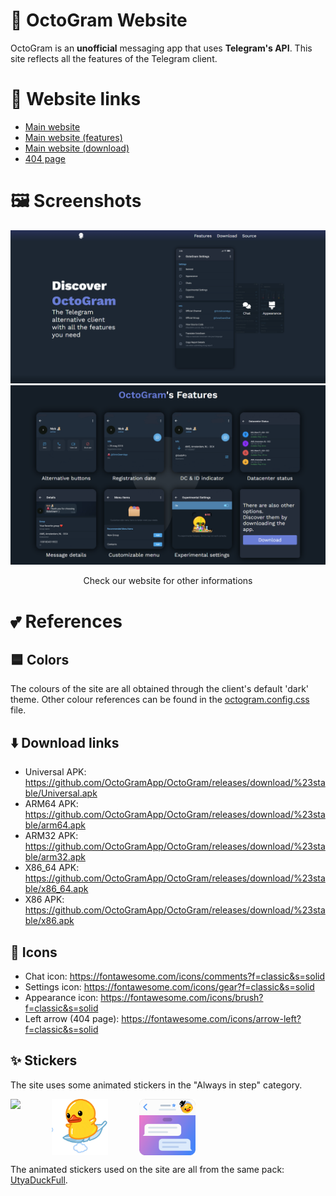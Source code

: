 # 🐙 OctoGram Website
OctoGram is an **unofficial** messaging app that uses **Telegram's API**. This site reflects all the features of the Telegram client.

# 🔗 Website links
* [Main website](https://octogram.site/)
* [Main website (features)](https://octogram.site/#features)
* [Main website (download)](https://octogram.site/#download)
* [404 page](https://octogram.site/404.html)

# 🖼️ Screenshots
![Introduction](assets/readme.images/introduction.png)
![Features](assets/readme.images/features.png)
<p style="text-align: center;">Check our website for other informations</p>

# 💕 References
## 🟦 Colors
The colours of the site are all obtained through the client's default 'dark' theme. Other colour references can be found in the [octogram.config.css](https://github.com/OctoGramApp/Website/blob/main/assets/styles/octogram.config.css) file.
## ⬇️ Download links
* Universal APK: https://github.com/OctoGramApp/OctoGram/releases/download/%23stable/Universal.apk
* ARM64 APK: https://github.com/OctoGramApp/OctoGram/releases/download/%23stable/arm64.apk
* ARM32 APK: https://github.com/OctoGramApp/OctoGram/releases/download/%23stable/arm32.apk
* X86_64 APK: https://github.com/OctoGramApp/OctoGram/releases/download/%23stable/x86_64.apk
* X86 APK: https://github.com/OctoGramApp/OctoGram/releases/download/%23stable/x86.apk
## 🦋 Icons
* Chat icon: https://fontawesome.com/icons/comments?f=classic&s=solid
* Settings icon: https://fontawesome.com/icons/gear?f=classic&s=solid
* Appearance icon: https://fontawesome.com/icons/brush?f=classic&s=solid
* Left arrow (404 page): https://fontawesome.com/icons/arrow-left?f=classic&s=solid
## ✨ Stickers
The site uses some animated stickers in the "Always in step" category.

<div style="display: flex; gap: 50px;">
  <img src="assets/animations/wallpaperAnimation.gif" style="height: 90px">
  <img src="assets/animations/tosCompliantAnimation.gif" style="height: 90px">
  <img src="assets/animations/premiumAnimation.gif" style="height: 90px">
</div>

The animated stickers used on the site are all from the same pack: [UtyaDuckFull](https://t.me/addstickers/UtyaDuckFull).
